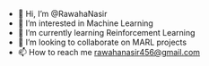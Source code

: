 - 👋 Hi, I’m @RawahaNasir
- 👀 I’m interested in Machine Learning
- 🌱 I’m currently learning Reinforcement Learning
- 💞️ I’m looking to collaborate on MARL projects
- 📫 How to reach me rawahanasir456@gmail.com

<!---
RawahaNasir/RawahaNasir is a ✨ special ✨ repository because its `README.md` (this file) appears on your GitHub profile.
You can click the Preview link to take a look at your changes.
--->
